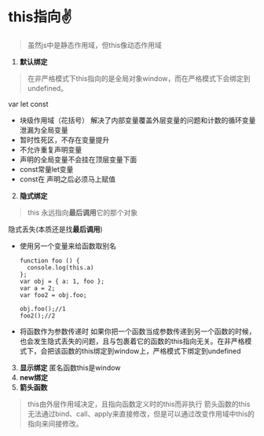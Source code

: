 # this指向✌️
>虽然js中是静态作用域，但this像动态作用域
1. **默认绑定** 
>在非严格模式下this指向的是全局对象window，而在严格模式下会绑定到undefined。

var let const
- 块级作用域（花括号） 
解决了内部变量覆盖外层变量的问题和计数的循环变量泄漏为全局变量
- 暂时性死区，不存在变量提升
- 不允许重复声明变量
- 声明的全局变量不会挂在顶层变量下面
- const常量let变量
- const在 声明之后必须马上赋值
2. **隐式绑定**
>this 永远指向**最后调用**它的那个对象

隐式丢失(本质还是找**最后调用**)
- 使用另一个变量来给函数取别名
  ```
  function foo () {
    console.log(this.a)
  };
  var obj = { a: 1, foo };
  var a = 2;
  var foo2 = obj.foo;

  obj.foo();//1
  foo2();//2

  ```
- 将函数作为参数传递时
如果你把一个函数当成参数传递到另一个函数的时候，也会发生隐式丢失的问题，且与包裹着它的函数的this指向无关。在非严格模式下，会把该函数的this绑定到window上，严格模式下绑定到undefined
3. **显示绑定**
匿名函数this是window
4. **new绑定**
5. **箭头函数**
>this由外层作用域决定，且指向函数定义时的this而非执行
箭头函数的this无法通过bind、call、apply来直接修改，但是可以通过改变作用域中this的指向来间接修改。
